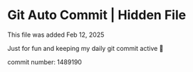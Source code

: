 # Git Auto Commit | Hidden File

This file was added Feb 12, 2025

Just for fun and keeping my daily git commit active 🤪

commit number: 1489190
